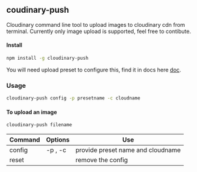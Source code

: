 ## coudinary-push

Cloudinary command line tool to upload images to cloudinary cdn from terminal. Currently only image upload is supported, feel free to contibute.

#### Install

```sh
npm install -g cloudinary-push
```
You will need upload preset to configure this, find it in docs here [doc](https://cloudinary.com/documentation/upload_images#upload_presets).

### Usage

```sh
cloudinary-push config -p presetname -c cloudname
```
#### To upload an image

```sh
cloudinary-push filename
```


Command | Options | Use
--- | --- | ---
config | -p , -c | provide preset name and cloudname
reset | | remove the config
